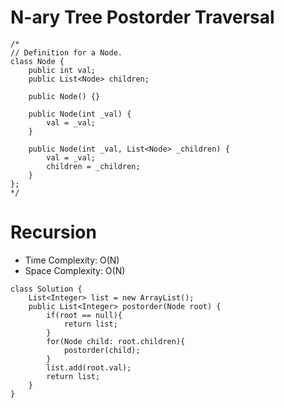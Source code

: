 # N-ary Tree Postorder Traversal
```
/*
// Definition for a Node.
class Node {
    public int val;
    public List<Node> children;

    public Node() {}

    public Node(int _val) {
        val = _val;
    }

    public Node(int _val, List<Node> _children) {
        val = _val;
        children = _children;
    }
};
*/
```
# Recursion
* Time Complexity: O(N)
* Space Complexity: O(N)
```
class Solution {
    List<Integer> list = new ArrayList();
    public List<Integer> postorder(Node root) {
        if(root == null){
            return list;
        }
        for(Node child: root.children){
            postorder(child);
        }
        list.add(root.val);
        return list;
    }
}
```